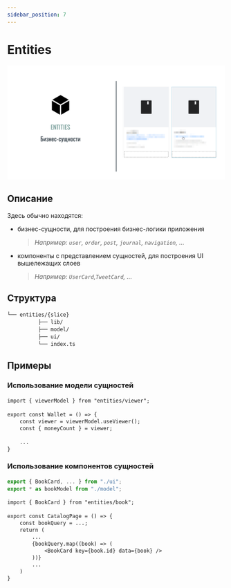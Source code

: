 ```yaml
---
sidebar_position: 7
---
```


# Entities

![entities-themed-bordered](/img/layers/entities.png)

## Описание

Здесь обычно находятся:

- бизнес-сущности, для построения бизнес-логики приложения
    > *Например: `user`, `order`, `post`, `journal`, `navigation`, ...*
- компоненты c представлением сущностей, для построения UI вышележащих слоев
    > *Например: `UserCard`,`TweetCard`, ...*

## Структура

```sh
└── entities/{slice}
          ├── lib/
          ├── model/
          ├── ui/
          └── index.ts
```

## Примеры

### Использование модели сущностей

```tsx title=**/**/index.tsx
import { viewerModel } from "entities/viewer";

export const Wallet = () => {
    const viewer = viewerModel.useViewer();
    const { moneyCount } = viewer;
    
    ...
}
```

### Использование компонентов сущностей

```ts title=entities/book/index.ts
export { BookCard, ... } from "./ui";
export * as bookModel from "./model";
```

```tsx title=pages/**/index.tsx
import { BookCard } from "entities/book";

export const CatalogPage = () => {
    const bookQuery = ...;
    return (
        ...
        {bookQuery.map((book) => (
            <BookCard key={book.id} data={book} />
        ))}
        ...
    )
}
```
